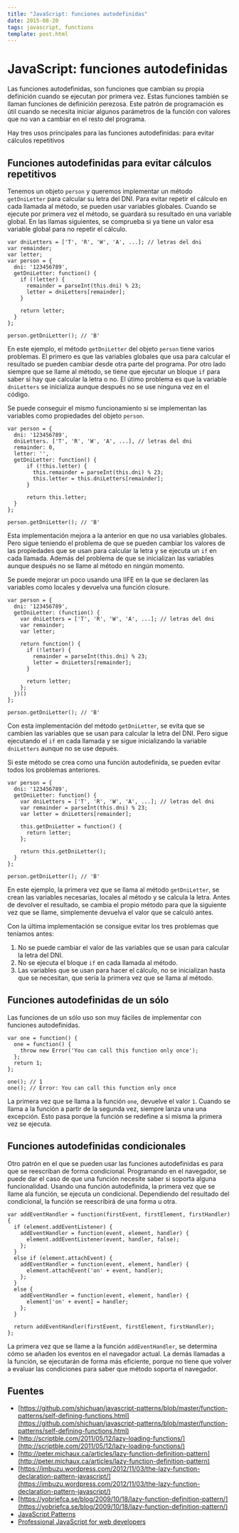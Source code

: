 ```yaml
---
title: "JavaScript: funciones autodefinidas"
date: 2015-08-20
tags: javascript, functions
template: post.html
---
```


# JavaScript: funciones autodefinidas

Las funciones autodefinidas, son funciones que cambian su propia definición cuando se ejecutan por primera vez. Estas funciones también se llaman funciones de definición perezosa. Este patrón de programación es útil cuando se necesita iniciar algunos parámetros de la función con valores que no van a cambiar en el resto del programa.

Hay tres usos principales para las funciones autodefinidas: para evitar cálculos repetitivos

## Funciones autodefinidas para evitar cálculos repetitivos

Tenemos un objeto `person` y queremos implementar un método `getDniLetter` para calcular su letra del DNI. Para evitar repetir el cálculo en cada llamada al método, se pueden usar variables globales. Cuando se ejecute por primera vez el método, se guardará su resultado en una variable global. En las llamas siguientes, se comprueba si ya tiene un valor esa variable global para no repetir el cálculo.

    var dniLetters = ['T', 'R', 'W', 'A', ...]; // letras del dni
    var remainder;
    var letter;
    var person = {
      dni: '123456789',
      getDniLetter: function() {
        if (!letter) {
          remainder = parseInt(this.dni) % 23;
          letter = dniLetters[remainder];
        }

        return letter;
      }
    };

    person.getDniLetter(); // 'B'

En este ejemplo, el método `getDniLetter` del objeto `person` tiene varios problemas. El primero es que las variables globales que usa para calcular el resultado se pueden cambiar desde otra parte del programa. Por otro lado siempre que se llame al método, se tiene que ejecutar un bloque `if` para saber si hay que calcular la letra o no. El útimo problema es que la variable `dniLetters` se inicializa aunque después no se use ninguna vez en el código.

Se puede conseguir el mismo funcionamiento si se implementan las variables como propiedades del objeto `person`.

    var person = {
      dni: '123456789',
      dniLetters. ['T', 'R', 'W', 'A', ...], // letras del dni
      remainder: 0,
      letter: '',
      getDniLetter: function() {
          if (!this.letter) {
            this.remainder = parseInt(this.dni) % 23;
            this.letter = this.dniLetters[remainder];
          }

          return this.letter;
      }
    };

    person.getDniLetter(); // 'B'

Esta implementación mejora a la anterior en que no usa variables globales. Pero sigue teniendo el problema de que se pueden cambiar los valores de las propiedades que se usan para calcular la letra y se ejecuta un `if` en cada llamada. Además del problema de que se inicializan las variables aunque después no se llame al método en ningún momento.

Se puede mejorar un poco usando una IIFE en la que se declaren las variables como locales y devuelva una función closure.

    var person = {
      dni: '123456789',
      getDniLetter: (function() {
        var dniLetters = ['T', 'R', 'W', 'A', ...]; // letras del dni
        var remainder;
        var letter;

        return function() {
          if (!letter) {
            remainder = parseInt(this.dni) % 23;
            letter = dniLetters[remainder];
          }

          return letter;
        };
      })()
    };

    person.getDniLetter(); // 'B'

Con esta implementación del método `getDniLetter`, se evita que se cambien las variables que se usan para calcular la letra del DNI. Pero sigue ejecutando el `if` en cada llamada y se sigue inicializando la variable `dniLetters` aunque no se use depués.

Si este método se crea como una función autodefinida, se pueden evitar todos los problemas anteriores.

    var person = {
      dni: '123456789',
      getDniLetter: function() {
        var dniLetters = ['T', 'R', 'W', 'A', ...]; // letras del dni
        var remainder = parseInt(this.dni) % 23;
        var letter = dniLetters[remainder];

        this.getDniLetter = function() {
          return letter;
        };

        return this.getDniLetter();
      }
    };

    person.getDniLetter(); // 'B'

En este ejemplo, la primera vez que se llama al método `getDniLetter`, se crean las variables necesarias, locales al método y se calcula la letra. Antes de devolver el resultado, se cambia el propio método para que la siguiente vez que se llame, simplemente devuelva el valor que se calculó antes.

Con la última implementación se consigue evitar los tres problemas que teníamos antes:

1. No se puede cambiar el valor de las variables que se usan para calcular la letra del DNI.
2. No se ejecuta el bloque `if` en cada llamada al método.
3. Las variables que se usan para hacer el cálculo, no se inicializan hasta que se necesitan, que sería la primera vez que se llama al método.

## Funciones autodefinidas de un sólo

Las funciones de un sólo uso son muy fáciles de implementar con funciones autodefinidas.

    var one = function() {
      one = function() {
        throw new Error('You can call this function only once');
      };
      return 1;
    };

    one(); // 1
    one(); // Error: You can call this function only once

La primera vez que se llama a la función `one`, devuelve el valor `1`. Cuando se llama a la función a partir de la segunda vez, siempre lanza una una excepción. Esto pasa porque la función se redefine a sí misma la primera vez se ejecuta.

## Funciones autodefinidas condicionales

Otro patrón en el que se pueden usar las funciones autodefinidas es para que se reescriban de forma condicional. Programando en el navegador, se puede dar el caso de que una función necesite saber si soporta alguna funcionalidad. Usando una función autodefinida, la primera vez que se llame ala función, se ejecuta un condicional. Dependiendo del resultado del condicional, la función se reescribirá de una forma u otra.

    var addEventHandler = function(firstEvent, firstElement, firstHandler) {
      if (element.addEventListener) {
        addEventHandler = function(event, element, handler) {
          element.addEventListener(event, handler, false);
        };
      }
      else if (element.attachEvent) {
        addEventHandler = function(event, element, handler) {
          element.attachEvent('on' + event, handler);
        };
      }
      else {
        addEventHandler = function(event, element, handler) {
          element['on' + event] = handler;
        };
      }

      return addEventHandler(firstEvent, firstElement, firstHandler);
    };

La primera vez que se llame a la función `addEventHandler`, se determina cómo se añaden los eventos en el navegador actual. La demás llamadas a la función, se ejecutarán de forma más eficiente, porque no tiene que volver a evaluar las condiciones para saber que método soporta el navegador.

## Fuentes

* [https://github.com/shichuan/javascript-patterns/blob/master/function-patterns/self-defining-functions.html](https://github.com/shichuan/javascript-patterns/blob/master/function-patterns/self-defining-functions.html)
* [http://scriptble.com/2011/05/12/lazy-loading-functions/](http://scriptble.com/2011/05/12/lazy-loading-functions/)
* [http://peter.michaux.ca/articles/lazy-function-definition-pattern](http://peter.michaux.ca/articles/lazy-function-definition-pattern)
* [https://imbuzu.wordpress.com/2012/11/03/the-lazy-function-declaration-pattern-javascript/](https://imbuzu.wordpress.com/2012/11/03/the-lazy-function-declaration-pattern-javascript/)
* [https://yobriefca.se/blog/2009/10/18/lazy-function-definition-pattern/](https://yobriefca.se/blog/2009/10/18/lazy-function-definition-pattern/)
* [JavaScript Patterns](http://shop.oreilly.com/product/9780596806767.do)
* [Professional JavaScript for web developers](http://www.amazon.es/Professional-JavaScript-Developers-Nicholas-Zakas/dp/1118026691)
